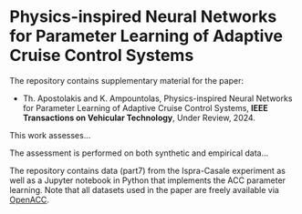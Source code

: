 # Physics-inspired Neural Networks for Parameter Learning of Adaptive Cruise Control Systems

The repository contains supplementary material for the paper:
- Th. Apostolakis and K. Ampountolas, Physics-inspired Neural Networks for Parameter Learning of Adaptive Cruise Control Systems, **IEEE Transactions on Vehicular Technology**, Under Review, 2024.

This work assesses...

The assessment is performed on both synthetic and empirical data... 

The repository contains data (part7) from the Ispra-Casale experiment as well as a Jupyter notebook in Python that implements the ACC parameter learning. Note that all datasets used in the paper are freely available via [OpenACC](http://data.europa.eu/89h/9702c950-c80f-4d2f-982f-44d06ea0009f).

